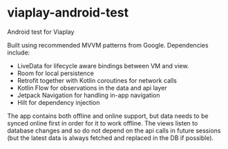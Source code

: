 # viaplay-android-test
Android test for Viaplay

Built using recommended MVVM patterns from Google. Dependencies include:

* LiveData for lifecycle aware bindings between VM and view.
* Room for local persistence
* Retrofit together with Kotlin coroutines for network calls
* Kotlin Flow for observations in the data and api layer
* Jetpack Navigation for handling in-app navigation
* Hilt for dependency injection

The app contains both offline and online support, but data needs to be synced online first in order for it to work offline.
The views listen to database changes and so do not depend on the api calls in future sessions (but the latest data is always fetched and replaced in the DB if possible).
